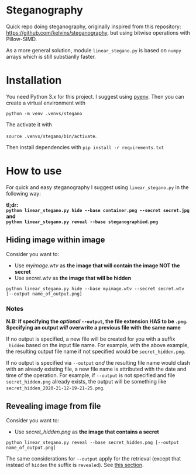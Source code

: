 # Steganography

Quick repo doing steganography, originally inspired from this repository: https://github.com/kelvins/steganography, but using bitwise operations with Pillow-SIMD.

As a more general solution, module `linear_stegano.py` is based on `numpy` arrays which is still substianlly faster.
# Installation
You need Python 3.x for this project. I suggest using [pyenv](https://github.com/pyenv/pyenv).
Then you can create a virtual environment with

`python -m venv .venvs/stegano`

The activate it with

`source .venvs/stegano/bin/activate`.

Then install dependencies with
`pip install -r requirements.txt`


# How to use

For quick and easy steganography I suggest using `linear_stegano.py` in the following way:

**tl;dr: \
`python linear_stegano.py hide --base container.png --secret secret.jpg` 
\
and \
`python linear_stegano.py reveal --base steganographied.png`**


## Hiding image within image
Consider you want to:
- Use _myimage.wtv_ as **the image that will contain the image NOT the secret**
- Use _secret.wtv_ as **the image that will be hidden**

`python linear_stegano.py hide --base myimage.wtv --secret secret.wtv [--output name_of_output.png]`

### Notes
**N.B: If specifying the _optional_ `--output`, the file extension HAS to be `.png`. Specifying an output _will_ overwrite a previous file with the same name** 

If no output is specified, a new file will be created for you with a suffix `_hidden` based on the input file name. For example, with the above example, the resulting output file name if not specified would be `secret_hidden.png`.

If no output is specified via `--output` *and* the resulting file name would clash with an already existing file, a new file name is attributed with the date and time of the operation. For example, if `--output` is not specified and file `secret_hidden.png` already exists, the output will be something like `secret_hidden_2020-21-12-19-21-25.png`.

## Revealing image from file

Consider you want to:
- Use _secret_hidden.png_ as **the image that contains a secret**

`python linear_stegano.py reveal --base secret_hidden.png [--output name_of_output.png]`

The same considerations for `--output` apply for the retrieval (except that instead of `hidden` the suffix is `revealed`). See [this section](#Notes).
